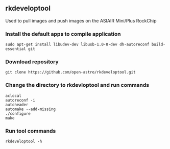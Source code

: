 ## rkdeveloptool
Used to pull images and push images on the ASIAIR Mini/Plus RockChip

### Install the default apps to compile application
```	
sudo apt-get install libudev-dev libusb-1.0-0-dev dh-autoreconf build-essential git
```
### Download repository
```	
git clone https://github.com/open-astro/rkdeveloptool.git
```	
### Change the directory to rkdevloptool and run commands
```
aclocal
autoreconf -i
autoheader
automake --add-missing
./configure
make
```
### Run tool commands
```
rkdeveloptool -h
```
